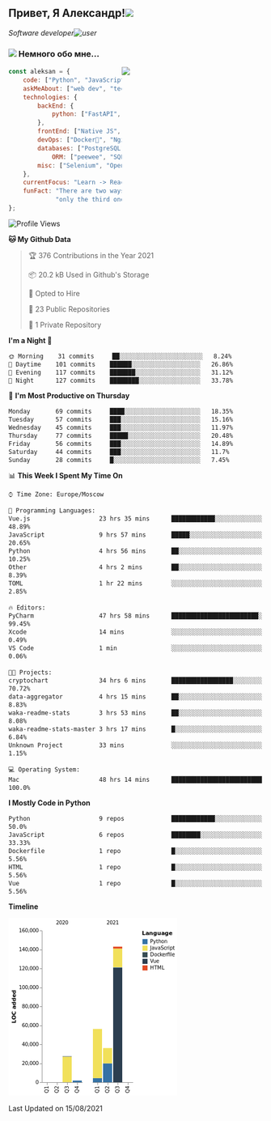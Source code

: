 <h2>Привет, Я Александр!<img src="https://media.giphy.com/media/12oufCB0MyZ1Go/giphy.gif" width="50"></h2>
<p><em>Software developer<img src="https://media.giphy.com/media/WUlplcMpOCEmTGBtBW/giphy.gif" width="30" alt="user">
</em></p>


### <img src="https://media.giphy.com/media/VgCDAzcKvsR6OM0uWg/giphy.gif" width="50"> Немного обо мне...
<img align='right' src="https://media.giphy.com/media/M9gbBd9nbDrOTu1Mqx/giphy.gif" width="280">

```javascript
const aleksan = {
    code: ["Python", "JavaScript", "CSS", "HTML"],
    askMeAbout: ["web dev", "tech", "game"],
    technologies: {
        backEnd: {
            python: ["FastAPI", "Django", "DRF"],
        },
        frontEnd: ["Native JS", "Vue3"],
        devOps: ["Docker🐳", "Nginx", "AWS", "Google CLOUD"],
        databases: ["PostgreSQL", "MySql", "sqlite3"],
            ORM: ["peewee", "SQLAlchemy", "PonyORM"]
        misc: ["Selenium", "Open-cv", "Telegram Bot"]
    },
    currentFocus: "Learn -> React/Vue and NodeJS",
    funFact: "There are two ways to write error-free programs; " +
             "only the third one works"
};
```

<!--START_SECTION:waka-->
![Profile Views](http://img.shields.io/badge/Profile%20Views-163-blue)

**🐱 My Github Data** 

> 🏆 376 Contributions in the Year 2021
 > 
> 📦 20.2 kB Used in Github's Storage 
 > 
> 💼 Opted to Hire
 > 
> 📜 23 Public Repositories 
 > 
> 🔑 1 Private Repository 
 > 
**I'm a Night 🦉** 

```text
🌞 Morning    31 commits     ██░░░░░░░░░░░░░░░░░░░░░░░   8.24% 
🌆 Daytime    101 commits    ██████░░░░░░░░░░░░░░░░░░░   26.86% 
🌃 Evening    117 commits    ███████░░░░░░░░░░░░░░░░░░   31.12% 
🌙 Night      127 commits    ████████░░░░░░░░░░░░░░░░░   33.78%

```
📅 **I'm Most Productive on Thursday** 

```text
Monday       69 commits     ████░░░░░░░░░░░░░░░░░░░░░   18.35% 
Tuesday      57 commits     ███░░░░░░░░░░░░░░░░░░░░░░   15.16% 
Wednesday    45 commits     ███░░░░░░░░░░░░░░░░░░░░░░   11.97% 
Thursday     77 commits     █████░░░░░░░░░░░░░░░░░░░░   20.48% 
Friday       56 commits     ███░░░░░░░░░░░░░░░░░░░░░░   14.89% 
Saturday     44 commits     ███░░░░░░░░░░░░░░░░░░░░░░   11.7% 
Sunday       28 commits     █░░░░░░░░░░░░░░░░░░░░░░░░   7.45%

```


📊 **This Week I Spent My Time On** 

```text
⌚︎ Time Zone: Europe/Moscow

💬 Programming Languages: 
Vue.js                   23 hrs 35 mins      ████████████░░░░░░░░░░░░░   48.89% 
JavaScript               9 hrs 57 mins       █████░░░░░░░░░░░░░░░░░░░░   20.65% 
Python                   4 hrs 56 mins       ██░░░░░░░░░░░░░░░░░░░░░░░   10.25% 
Other                    4 hrs 2 mins        ██░░░░░░░░░░░░░░░░░░░░░░░   8.39% 
TOML                     1 hr 22 mins        ░░░░░░░░░░░░░░░░░░░░░░░░░   2.85%

🔥 Editors: 
PyCharm                  47 hrs 58 mins      ████████████████████████░   99.45% 
Xcode                    14 mins             ░░░░░░░░░░░░░░░░░░░░░░░░░   0.49% 
VS Code                  1 min               ░░░░░░░░░░░░░░░░░░░░░░░░░   0.06%

🐱‍💻 Projects: 
cryptochart              34 hrs 6 mins       █████████████████░░░░░░░░   70.72% 
data-aggregator          4 hrs 15 mins       ██░░░░░░░░░░░░░░░░░░░░░░░   8.83% 
waka-readme-stats        3 hrs 53 mins       ██░░░░░░░░░░░░░░░░░░░░░░░   8.08% 
waka-readme-stats-master 3 hrs 17 mins       █░░░░░░░░░░░░░░░░░░░░░░░░   6.84% 
Unknown Project          33 mins             ░░░░░░░░░░░░░░░░░░░░░░░░░   1.15%

💻 Operating System: 
Mac                      48 hrs 14 mins      █████████████████████████   100.0%

```

**I Mostly Code in Python** 

```text
Python                   9 repos             ████████████░░░░░░░░░░░░░   50.0% 
JavaScript               6 repos             ████████░░░░░░░░░░░░░░░░░   33.33% 
Dockerfile               1 repo              █░░░░░░░░░░░░░░░░░░░░░░░░   5.56% 
HTML                     1 repo              █░░░░░░░░░░░░░░░░░░░░░░░░   5.56% 
Vue                      1 repo              █░░░░░░░░░░░░░░░░░░░░░░░░   5.56%

```


**Timeline**

![Chart not found](https://raw.githubusercontent.com/Hazzari/Hazzari/master/charts/bar_graph.png) 


 Last Updated on 15/08/2021
<!--END_SECTION:waka-->
